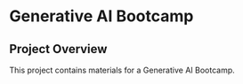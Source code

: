 # Generative AI Bootcamp

## Project Overview

This project contains materials for a Generative AI Bootcamp.


